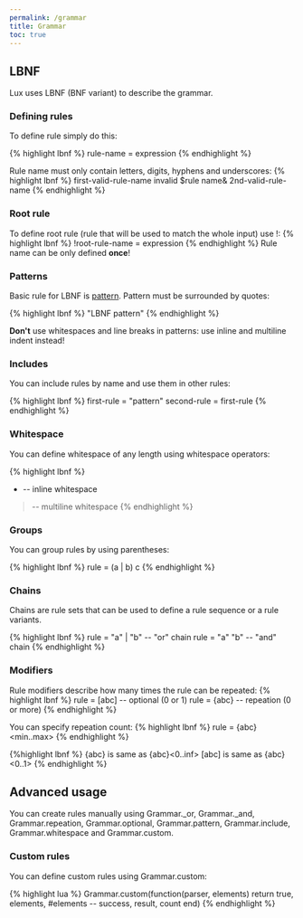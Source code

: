 ```yaml
---
permalink: /grammar
title: Grammar
toc: true
---
```


## LBNF

Lux uses LBNF (BNF variant) to describe the grammar.

### Defining rules

To define rule simply do this:

{% highlight lbnf %}
rule-name = expression
{% endhighlight %}

Rule name must only contain letters, digits, hyphens and underscores:
{% highlight lbnf %}
first-valid-rule-name
invalid $rule name&
2nd-valid-rule-name
{% endhighlight %}

### Root rule

To define root rule (rule that will be used to match the whole input) use !:
{% highlight lbnf %}
!root-rule-name = expression
{% endhighlight %}
Rule name can be only defined **once**!

### Patterns

Basic rule for LBNF is [pattern](https://www.lua.org/pil/20.2.html). Pattern must be surrounded by quotes:

{% highlight lbnf %}
"LBNF pattern"
{% endhighlight %}

**Don't** use whitespaces and line breaks in patterns: use inline and multiline indent instead!

### Includes

You can include rules by name and use them in other rules:

{% highlight lbnf %}
first-rule = "pattern"
second-rule = first-rule
{% endhighlight %}

### Whitespace

You can define whitespace of any length using whitespace operators:

{% highlight lbnf %}
* -- inline whitespace
> -- multiline whitespace
{% endhighlight %}

### Groups

You can group rules by using parentheses:

{% highlight lbnf %}
rule = (a | b) c
{% endhighlight %}

### Chains

Chains are rule sets that can be used to define a rule sequence or a rule variants.

{% highlight lbnf %}
rule = "a" | "b" -- "or" chain
rule = "a" "b" -- "and" chain
{% endhighlight %}

### Modifiers

Rule modifiers describe how many times the rule can be repeated:
{% highlight lbnf %}
rule = [abc] -- optional (0 or 1)
rule = {abc} -- repeation (0 or more)
{% endhighlight %}

You can specify repeation count:
{% highlight lbnf %}
rule = {abc}<min..max>
{% endhighlight %}

{%highlight lbnf %}
{abc} is same as {abc}<0..inf>
[abc] is same as {abc}<0..1>
{% endhighlight %}

## Advanced usage

You can create rules manually using Grammar.\_or, Grammar.\_and, Grammar.repeation, Grammar.optional, Grammar.pattern, Grammar.include, Grammar.whitespace and Grammar.custom.

### Custom rules

You can define custom rules using Grammar.custom:

{% highlight lua %}
Grammar.custom(function(parser, elements)
    return true, elements, #elements -- success, result, count
end)
{% endhighlight %}
